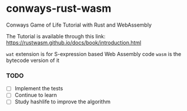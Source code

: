 # conways-rust-wasm
Conways Game of Life Tutorial with Rust and WebAssembly

The Tutorial is available through this link: https://rustwasm.github.io/docs/book/introduction.html

`wat` extension is for S-expression based Web Assembly code
`wasm` is the bytecode version of it


### TODO

- [ ] Implement the tests
- [ ] Continue to learn
- [ ] Study hashlife to improve the algorithm
